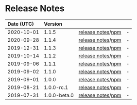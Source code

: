 # Release Notes

| Date (UTC) | Version |  |  |
| :-- | :-- | :--: | :-- |
| 2020-10-01 | 1.1.5 | [release notes](v1.1.5/README.md)/[npm](https://www.npmjs.com/package/@myanmartools/zawgyi-unicode-translit-rules/v/v1.1.5) | - |
| 2020-09-28 | 1.1.4 | [release notes](v1.1.4/README.md)/[npm](https://www.npmjs.com/package/@myanmartools/zawgyi-unicode-translit-rules/v/v1.1.4) | - |
| 2019-12-31 | 1.1.3 | [release notes](v1.1.3/README.md)/[npm](https://www.npmjs.com/package/@myanmartools/zawgyi-unicode-translit-rules/v/v1.1.3) | - |
| 2019-10-14 | 1.1.2 | [release notes](v1.1.2/README.md)/[npm](https://www.npmjs.com/package/@myanmartools/zawgyi-unicode-translit-rules/v/v1.1.2) | - |
| 2019-09-06 | 1.1.1 | [release notes](v1.1.1/README.md)/[npm](https://www.npmjs.com/package/@myanmartools/zawgyi-unicode-translit-rules/v/v1.1.1) | - |
| 2019-09-02 | 1.1.0 | [release notes](v1.1.0/README.md)/[npm](https://www.npmjs.com/package/@myanmartools/zawgyi-unicode-translit-rules/v/v1.1.0) | - |
| 2019-09-01 | 1.0.0 | [release notes](v1.0.0/README.md)/[npm](https://www.npmjs.com/package/@myanmartools/zawgyi-unicode-translit-rules/v/v1.0.0) | - |
| 2019-08-21 | 1.0.0-rc.1 | [release notes](v1.0.0-rc.1/README.md)/[npm](https://www.npmjs.com/package/@myanmartools/zawgyi-unicode-translit-rules/v/v1.0.0-rc.1) | - |
| 2019-07-31 | 1.0.0-beta.0 | [release notes](v1.0.0-beta.0/README.md)/[npm](https://www.npmjs.com/package/@myanmartools/zawgyi-unicode-translit-rules/v/1.0.0-beta.0) | - |
